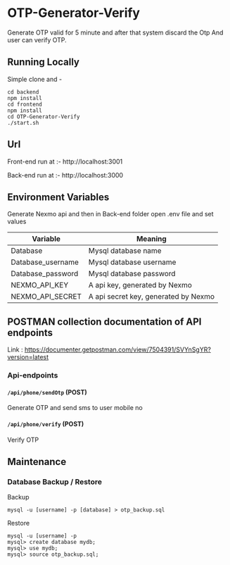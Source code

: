 # OTP-Generator-Verify
 Generate OTP valid for 5 minute and after that system discard the Otp And user can verify OTP.

## Running Locally 
Simple clone and  -

```shell
cd backend 
npm install
cd frontend
npm install
cd OTP-Generator-Verify
./start.sh
```


## Url

Front-end run at :- http://localhost:3001

Back-end run  at :- http://localhost:3000

## Environment Variables

Generate Nexmo api  and then in Back-end folder open .env file and set values


| Variable | Meaning |
| -----|------------|
| Database | Mysql database name |
| Database_username | Mysql database username |
| Database_password |Mysql database password |
| NEXMO_API_KEY| A api key, generated by Nexmo |
| NEXMO_API_SECRET |A api secret key, generated by Nexmo  |

## POSTMAN collection documentation of API endpoints

Link : https://documenter.getpostman.com/view/7504391/SVYnSgYR?version=latest

### Api-endpoints

#### `/api/phone/sendOtp` (POST)
Generate OTP and send sms to user mobile no

#### `/api/phone/verify` (POST)
Verify OTP




## Maintenance

### Database Backup / Restore

Backup

```shell
mysql -u [username] -p [database] > otp_backup.sql
```

Restore
```shell
mysql -u [username] -p
mysql> create database mydb;
mysql> use mydb;
mysql> source otp_backup.sql;
```